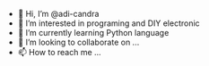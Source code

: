 - 👋 Hi, I’m @adi-candra
- 👀 I’m interested in programing and DIY electronic
- 🌱 I’m currently learning Python language
- 💞️ I’m looking to collaborate on ...
- 📫 How to reach me ...

<!---
adi-candra/adi-candra is a ✨ special ✨ repository because its `README.md` (this file) appears on your GitHub profile.
You can click the Preview link to take a look at your changes.
--->
